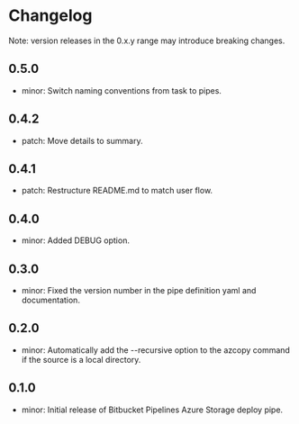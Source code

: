 # Changelog
Note: version releases in the 0.x.y range may introduce breaking changes.

## 0.5.0

- minor: Switch naming conventions from task to pipes.

## 0.4.2

- patch: Move details to summary.

## 0.4.1

- patch: Restructure README.md to match user flow.

## 0.4.0

- minor: Added DEBUG option.

## 0.3.0

- minor: Fixed the version number in the pipe definition yaml and documentation.

## 0.2.0

- minor: Automatically add the --recursive option to the azcopy command if the source is a local directory.

## 0.1.0

- minor: Initial release of Bitbucket Pipelines Azure Storage deploy pipe.

